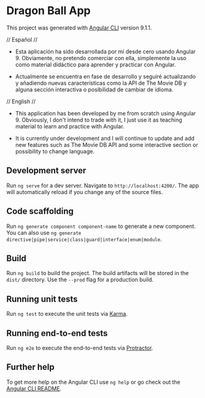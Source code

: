 # Dragon Ball App

This project was generated with [Angular CLI](https://github.com/angular/angular-cli) version 9.1.1.

// Español //
- Esta aplicación ha sido desarrollada por mí desde cero usando Angular 9. Obviamente, no pretendo comerciar con ella, simplemente la uso como material didáctico para aprender y practicar con Angular.

- Actualmente se encuentra en fase de desarrollo y seguiré actualizando y añadiendo nuevas características como la API de The Movie DB y alguna sección interactiva o posibilidad de cambiar de idioma.

// English //
- This application has been developed by me from scratch using Angular 9. Obviously, I don't intend to trade with it, I just use it as teaching material to learn and practice with Angular.

- It is currently under development and I will continue to update and add new features such as The Movie DB API and some interactive section or possibility to change language.


## Development server

Run `ng serve` for a dev server. Navigate to `http://localhost:4200/`. The app will automatically reload if you change any of the source files.

## Code scaffolding

Run `ng generate component component-name` to generate a new component. You can also use `ng generate directive|pipe|service|class|guard|interface|enum|module`.

## Build

Run `ng build` to build the project. The build artifacts will be stored in the `dist/` directory. Use the `--prod` flag for a production build.

## Running unit tests

Run `ng test` to execute the unit tests via [Karma](https://karma-runner.github.io).

## Running end-to-end tests

Run `ng e2e` to execute the end-to-end tests via [Protractor](http://www.protractortest.org/).

## Further help

To get more help on the Angular CLI use `ng help` or go check out the [Angular CLI README](https://github.com/angular/angular-cli/blob/master/README.md).
